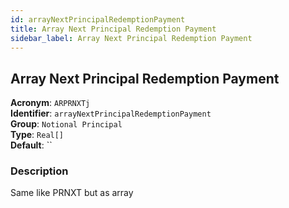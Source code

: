 ```yaml
---
id: arrayNextPrincipalRedemptionPayment
title: Array Next Principal Redemption Payment
sidebar_label: Array Next Principal Redemption Payment
---
```


## Array Next Principal Redemption Payment

**Acronym**: `ARPRNXTj`  
**Identifier**: `arrayNextPrincipalRedemptionPayment`  
**Group**: `Notional Principal`  
**Type**: `Real[]`  
**Default**: ``  

### Description
Same like PRNXT but as array
